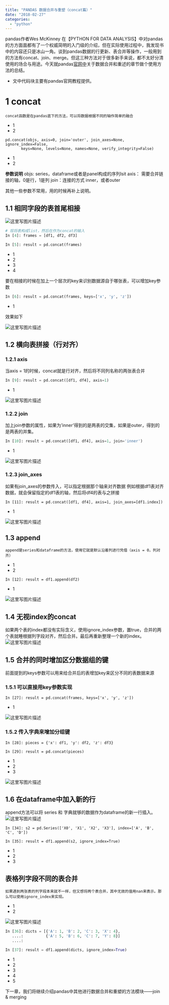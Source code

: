 ```yaml
---
title: "PANDAS 数据合并与重塑（concat篇）"
date: "2018-02-27"
categories: 
  - "python"
---
```


pandas作者Wes McKinney 在【PYTHON FOR DATA ANALYSIS】中对pandas的方方面面都有了一个权威简明的入门级的介绍，但在实际使用过程中，我发现书中的内容还只是冰山一角。谈到pandas数据的行更新、表合并等操作，一般用到的方法有concat、join、merge。但这三种方法对于很多新手来说，都不太好分清使用的场合与用途。今天就pandas[官网中](http://pandas.pydata.org/pandas-docs/stable/merging.html)关于数据合并和重述的章节做个使用方法的总结。

- 文中代码块主要有pandas官网教程提供。

# 1 concat

```
concat函数是在pandas底下的方法，可以将数据根据不同的轴作简单的融合
```

- 1
- 2

```
pd.concat(objs, axis=0, join='outer', join_axes=None, ignore_index=False,
       keys=None, levels=None, names=None, verify_integrity=False)
```

- 1
- 2

**参数说明** objs: series，dataframe或者是panel构成的序列lsit axis： 需要合并链接的轴，0是行，1是列 join：连接的方式 inner，或者outer

其他一些参数不常用，用的时候再补上说明。

## 1.1 相同字段的表首尾相接

![这里写图片描述](http://img.blog.csdn.net/20160913192849769)

```python
# 现将表构成list，然后在作为concat的输入
In [4]: frames = [df1, df2, df3]

In [5]: result = pd.concat(frames)
```

- 1
- 2
- 3
- 4

要在相接的时候在加上一个层次的key来识别数据源自于哪张表，可以增加key参数

```python
In [6]: result = pd.concat(frames, keys=['x', 'y', 'z'])
```

- 1

效果如下

![这里写图片描述](http://img.blog.csdn.net/20160913194106249)

## 1.2 横向表拼接（行对齐）

### 1.2.1 axis

当axis = 1的时候，concat就是行对齐，然后将不同列名称的两张表合并

```python
In [9]: result = pd.concat([df1, df4], axis=1)
```

- 1

![这里写图片描述](http://img.blog.csdn.net/20160913194820155)

### 1.2.2 join

加上join参数的属性，如果为’inner’得到的是两表的交集，如果是outer，得到的是两表的并集。

```python
In [10]: result = pd.concat([df1, df4], axis=1, join='inner')
```

- 1

![这里写图片描述](http://img.blog.csdn.net/20160913195018721)

### 1.2.3 join\_axes

如果有join\_axes的参数传入，可以指定根据那个轴来对齐数据 例如根据df1表对齐数据，就会保留指定的df1表的轴，然后将df4的表与之拼接

```
In [11]: result = pd.concat([df1, df4], axis=1, join_axes=[df1.index])
```

- 1

![这里写图片描述](http://img.blog.csdn.net/20160913195355535)

## 1.3 append

```
append是series和dataframe的方法，使用它就是默认沿着列进行凭借（axis = 0，列对齐）
```

- 1
- 2

```
In [12]: result = df1.append(df2)
```

- 1

![这里写图片描述](http://img.blog.csdn.net/20160913195644364)

## 1.4 无视index的concat

如果两个表的index都没有实际含义，使用ignore\_index参数，置true，合并的两个表就睡根据列字段对齐，然后合并。最后再重新整理一个新的index。 ![这里写图片描述](http://img.blog.csdn.net/20160913200428629)

## 1.5 合并的同时增加区分数据组的键

前面提到的keys参数可以用来给合并后的表增加key来区分不同的表数据来源

### 1.5.1 可以直接用key参数实现

```
In [27]: result = pd.concat(frames, keys=['x', 'y', 'z'])
```

- 1

![这里写图片描述](http://img.blog.csdn.net/20160913201130231)

### 1.5.2 传入字典来增加分组键

```
In [28]: pieces = {'x': df1, 'y': df2, 'z': df3}

In [29]: result = pd.concat(pieces)
```

- 1
- 2
- 3

![这里写图片描述](http://img.blog.csdn.net/20160913201130231)

## 1.6 在dataframe中加入新的行

append方法可以将 series 和 字典就够的数据作为dataframe的新一行插入。 ![这里写图片描述](http://img.blog.csdn.net/20160914090542084)

```
In [34]: s2 = pd.Series(['X0', 'X1', 'X2', 'X3'], index=['A', 'B', 'C', 'D'])

In [35]: result = df1.append(s2, ignore_index=True)
```

- 1
- 2
- 3

## 表格列字段不同的表合并

```
如果遇到两张表的列字段本来就不一样，但又想将两个表合并，其中无效的值用nan来表示。那么可以使用ignore_index来实现。
```

- 1
- 2

![这里写图片描述](http://img.blog.csdn.net/20160914091035307)

```python
In [36]: dicts = [{'A': 1, 'B': 2, 'C': 3, 'X': 4},
   ....:          {'A': 5, 'B': 6, 'C': 7, 'Y': 8}]
   ....: 

In [37]: result = df1.append(dicts, ignore_index=True)
```

- 1
- 2
- 3
- 4
- 5

下一章，我们将继续介绍pandas中其他进行数据合并和重塑的方法模块——join & merging
